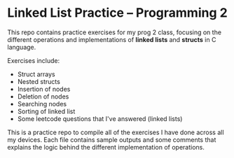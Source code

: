 # Linked List Practice – Programming 2

This repo contains practice exercises for my prog 2 class, focusing on the different operations and implementations of **linked lists** and **structs** in C language.

Exercises include: 
- Struct arrays
- Nested structs
- Insertion of nodes
- Deletion of nodes
- Searching nodes
- Sorting of linked list
- Some leetcode questions that I've answered (linked lists)

This is a practice repo to compile all of the exercises I have done across all my devices. Each file contains sample outputs and some comments that explains the logic behind the different implementation of operations.